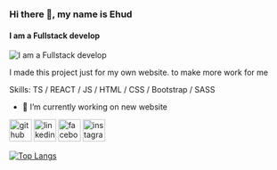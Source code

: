 ### Hi there 👋, my name is Ehud
#### I am a Fullstack develop
![I am a Fullstack develop](https://arturssmirnovs.github.io/github-profile-readme-generator/images/banner.png)

I made this project just for my own website. to make more work for me 

Skills: TS / REACT / JS / HTML / CSS / Bootstrap / SASS

- 🔭 I’m currently working on new website 


[<img src='https://cdn.jsdelivr.net/npm/simple-icons@3.0.1/icons/github.svg' alt='github' height='40'>](https://github.com/ehud560)  [<img src='https://cdn.jsdelivr.net/npm/simple-icons@3.0.1/icons/linkedin.svg' alt='linkedin' height='40'>](https://www.linkedin.com/in/https://www.linkedin.com/in/ehud-ginzburg-021216276//)  [<img src='https://cdn.jsdelivr.net/npm/simple-icons@3.0.1/icons/facebook.svg' alt='facebook' height='40'>](https://www.facebook.com/https://www.facebook.com/ehud.ginzb/)  [<img src='https://cdn.jsdelivr.net/npm/simple-icons@3.0.1/icons/instagram.svg' alt='instagram' height='40'>](https://www.instagram.com/https://www.instagram.com/ehud.ginzb//)  

[![Top Langs](https://github-readme-stats.vercel.app/api/top-langs/?username=ehud560)](https://github.com/anuraghazra/github-readme-stats)

